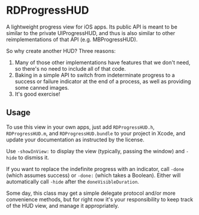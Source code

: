 # RDProgressHUD

A lightweight progress view for iOS apps. Its public API is meant to be similar to the private UIProgressHUD, and thus is also similar to other reimplementations of that API (e.g. MBProgressHUD).

So why create another HUD? Three reasons:

1. Many of those other implementations have features that we don't need, so there's no need to include all of that code.
2. Baking in a simple API to switch from indeterminate progress to a success or failure indicator at the end of a process, as well as providing some canned images. 
3. It's good exercise!

## Usage

To use this view in your own apps, just add `RDProgressHUD.h`, `RDProgressHUD.m`, and `RDProgressHUD.bundle` to your project in Xcode, and update your documentation as instructed by the license.

Use `-showInView:` to display the view (typically, passing the window) and `-hide` to dismiss it.

If you want to replace the indefinite progress with an indicator, call `-done` (which assumes success) or `-done:` (which takes a Boolean). Either will automatically call `-hide` after the `doneVisibleDuration`.

Some day, this class may get a simple delegate protocol and/or more convenience methods, but for right now it's your responsibility to keep track of the HUD view, and manage it appropriately.
